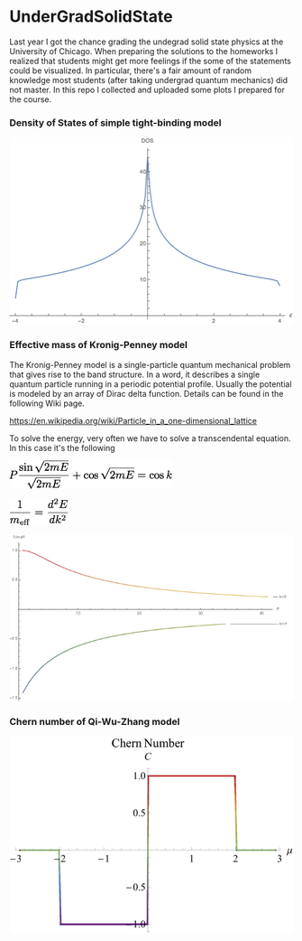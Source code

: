 # UnderGradSolidState
Last year I got the chance grading the undegrad solid state physics at the University of Chicago. When preparing the solutions to the homeworks I realized that students might get more feelings if the some of the statements could be visualized. In particular, there's a fair amount of random knowledge most students (after taking undergrad quantum mechanics) did not master. In this repo I collected and uploaded some plots I prepared for the course.


### Density of States of simple tight-binding model

![plotting the density of states](https://github.com/whhsiao/UnderGradSolidState/blob/master/PlotOfDos.png)

### Effective mass of Kronig-Penney model
The Kronig-Penney model is a single-particle quantum mechanical problem that gives rise to the band structure. In a word, it describes a single quantum particle running in a periodic potential profile. Usually the potential is modeled by an array of Dirac delta function. Details can be found in the following Wiki page.

<https://en.wikipedia.org/wiki/Particle_in_a_one-dimensional_lattice>

To solve the energy, very often we have to solve a transcendental equation. In this case it's the following


![energy equation for Kronig Penney](https://github.com/whhsiao/UnderGradSolidState/blob/master/KronigPenneyEqn.png)

![inverse of meff](https://github.com/whhsiao/UnderGradSolidState/blob/master/meff.png)



![plotting the inverse of meff](https://github.com/whhsiao/UnderGradSolidState/blob/master/PlotOfMeff.png)

### Chern number of Qi-Wu-Zhang model


![plotting the Chern number ](https://github.com/whhsiao/UnderGradSolidState/blob/master/PlotOfChern.png)
